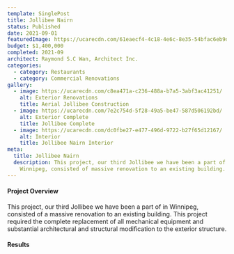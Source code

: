 ```yaml
---
template: SinglePost
title: Jollibee Nairn
status: Published
date: 2021-09-01
featuredImage: https://ucarecdn.com/61eaecf4-4c18-4e6c-8e35-54bfac6eb9d7/
budget: $1,400,000
completed: 2021-09
architect: Raymond S.C Wan, Architect Inc.
categories:
  - category: Restaurants
  - category: Commercial Renovations
gallery:
  - image: https://ucarecdn.com/c8ea471a-c236-488a-b7a5-3abf3ac41251/
    alt: Exterior Renovations
    title: Aerial Jollibee Construction
  - image: https://ucarecdn.com/7e2c754d-5f28-49a5-be47-587d506192bd/
    alt: Exterior Complete
    title: Jollibee Complete
  - image: https://ucarecdn.com/dc0fbe27-e477-496d-9722-b27f65d12167/
    alt: Interior
    title: Jollibee Nairn Interior
meta:
  title: Jollibee Nairn
  description: This project, our third Jollibee we have been a part of in
    Winnipeg, consisted of massive renovation to an existing building.
---
```

#### Project Overview

This project, our third Jollibee we have been a part of in Winnipeg, consisted of a massive renovation to an existing building. This project required the complete replacement of all mechanical equipment and substantial architectural and structural modification to the exterior structure.

#### Results